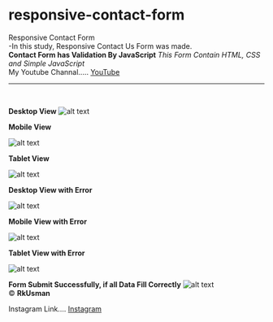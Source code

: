 # responsive-contact-form
Responsive Contact Form <br>
-In this study, Responsive Contact Us Form was made.<br>
**Contact Form has Validation By JavaScript**
_This Form Contain HTML, CSS and Simple JavaScript_ <br>
My Youtube Channal..... [YouTube](https://www.youtube.com/channel/UCDh4iCsIi3lu3f8_ugMToEw?sub_confirmation=1)
<hr><br>

**Desktop View**
![alt text](https://github.com/RkUsman/responsive-contact-us-form/blob/main/s1.JPG?raw=true) 
<br>


**Mobile View**

![alt text](https://github.com/RkUsman/responsive-contact-us-form/blob/main/s2.JPG?raw=true) 
<br>


**Tablet View**

![alt text](https://github.com/RkUsman/responsive-contact-us-form/blob/main/s3.JPG?raw=true) 
<br>


**Desktop View with Error**

![alt text](https://github.com/RkUsman/responsive-contact-us-form/blob/main/s4.JPG?raw=true) 
<br>


**Mobile View with Error**

![alt text](https://github.com/RkUsman/responsive-contact-us-form/blob/main/s5.JPG?raw=true) 
<br>


**Tablet View with Error**

![alt text](https://github.com/RkUsman/responsive-contact-us-form/blob/main/s6.JPG?raw=true) 
<br>


**Form Submit Successfully, if all Data Fill Correctly**
![alt text](https://github.com/RkUsman/responsive-contact-us-form/blob/main/sf1.JPG?raw=true)
 <br>
&copy; **RkUsman**
<br>

Instagram Link.... [Instagram](https://www.instagram.com/muhammad_usman_rk)

